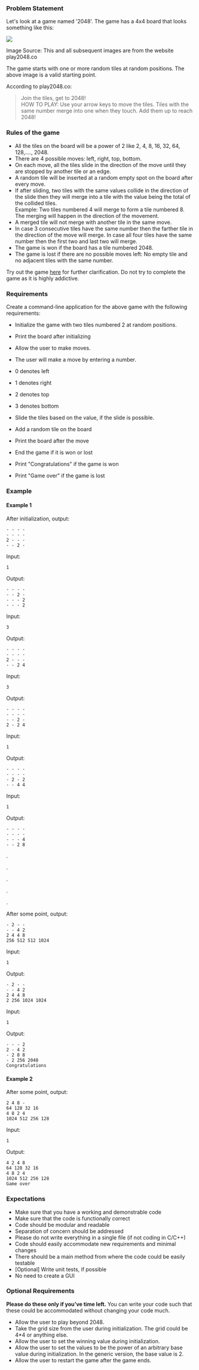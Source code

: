 ### Problem Statement

Let's look at a game named '2048'. The game has a 4x4 board that looks something like this:

![](https://wat-images.s3.ap-south-1.amazonaws.com/images/machine-coding/2048/2048.png)

Image Source: This and all subsequent images are from the website play2048.co

The game starts with one or more random tiles at random positions. The above image is a valid starting point.

According to play2048.co:

> Join the tiles, get to 2048!  
> HOW TO PLAY: Use your arrow keys to move the tiles. Tiles with the same number merge into one when they touch. Add them up to reach 2048!

### Rules of the game

-   All the tiles on the board will be a power of 2 like 2, 4, 8, 16, 32, 64, 128,...., 2048.
-   There are 4 possible moves: left, right, top, bottom.
-   On each move, all the tiles slide in the direction of the move until they are stopped by another tile or an edge.
-   A random tile will be inserted at a random empty spot on the board after every move.
-   If after sliding, two tiles with the same values collide in the direction of the slide then they will merge into a tile with the value being the total of the collided tiles.  
    Example: Two tiles numbered 4 will merge to form a tile numbered 8. The merging will happen in the direction of the movement.
-   A merged tile will not merge with another tile in the same move.
-   In case 3 consecutive tiles have the same number then the farther tile in the direction of the move will merge. In case all four tiles have the same number then the first two and last two will merge.
-   The game is won if the board has a tile numbered 2048.
-   The game is lost if there are no possible moves left: No empty tile and no adjacent tiles with the same number.

Try out the game [here](http://play2048.co/) for further clarification. Do not try to complete the game as it is highly addictive.

### Requirements

Create a command-line application for the above game with the following requirements:

-   Initialize the game with two tiles numbered 2 at random positions.
-   Print the board after initializing
-   Allow the user to make moves.

-   The user will make a move by entering a number.

-   0 denotes left
-   1 denotes right
-   2 denotes top
-   3 denotes bottom

-   Slide the tiles based on the value, if the slide is possible.
-   Add a random tile on the board
-   Print the board after the move
-   End the game if it is won or lost

-   Print "Congratulations" if the game is won
-   Print "Game over" if the game is lost

### Example

#### Example 1

After initialization, output:

```
- - - -
- - - -
2 - - -
- - 2 -
```

Input:

```
1
```

Output:

```
- - - -
- - 2 -
- - - 2
- - - 2
```

Input:

```
3
```

Output:

```
- - - -
- - - -
2 - - -
- - 2 4
```

Input:

```
3
```

Output:

```
- - - -
- - - -
- - 2 -
2 - 2 4
```

Input:

```
1
```

Output:

```
- - - -
- - - -
- 2 - 2
- - 4 4
```

Input:

```
1
```

Output:

```
- - - -
- - - -
- - - 4
- - 2 8
```

.

.

.

.

.

After some point, output:

```
- 2 - -
- - 4 2
2 4 4 8
256 512 512 1024
```

Input:

```
1
```

Output:

```
- 2 - -
- - 4 2
2 4 4 8
2 256 1024 1024
```

Input:

```
1
```

Output:

```
- - - 2
2 - 4 2
- 2 8 8
- 2 256 2048
Congratulations
```

#### Example 2

After some point, output:

```
2 4 8 -
64 128 32 16
4 8 2 4
1024 512 256 128
```

Input:

```
1
```

Output:

```
4 2 4 8
64 128 32 16
4 8 2 4
1024 512 256 128
Game over
```

### Expectations

-   Make sure that you have a working and demonstrable code
-   Make sure that the code is functionally correct
-   Code should be modular and readable
-   Separation of concern should be addressed
-   Please do not write everything in a single file (if not coding in C/C++)
-   Code should easily accommodate new requirements and minimal changes
-   There should be a main method from where the code could be easily testable
-   [Optional] Write unit tests, if possible
-   No need to create a GUI

### Optional Requirements

**Please do these only if you’ve time left.** You can write your code such that these could be accommodated without changing your code much.

-   Allow the user to play beyond 2048.
-   Take the grid size from the user during initialization. The grid could be 4*4 or anything else.
-   Allow the user to set the winning value during initialization.
-   Allow the user to set the values to be the power of an arbitrary base value during initialization. In the generic version, the base value is 2.
-   Allow the user to restart the game after the game ends.

